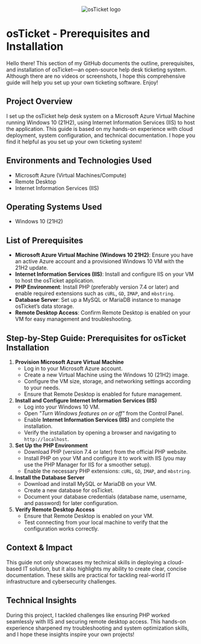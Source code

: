 <p align="center">
  <img src="https://i.imgur.com/Clzj7Xs.png" alt="osTicket logo"/>
</p>

<h1>osTicket - Prerequisites and Installation</h1>
<p>
  Hello there! This section of my GitHub documents the outline, prerequisites, and installation of osTicket—an open-source help desk ticketing system. Although there are no videos or screenshots, I hope this comprehensive guide will help you set up your own ticketing software. Enjoy!
</p>

<h2>Project Overview</h2>
<p>
  I set up the osTicket help desk system on a Microsoft Azure Virtual Machine running Windows 10 (21H2), using Internet Information Services (IIS) to host the application. This guide is based on my hands-on experience with cloud deployment, system configuration, and technical documentation. I hope you find it helpful as you set up your own ticketing system!
</p>

<h2>Environments and Technologies Used</h2>
<ul>
  <li>Microsoft Azure (Virtual Machines/Compute)</li>
  <li>Remote Desktop</li>
  <li>Internet Information Services (IIS)</li>
</ul>

<h2>Operating Systems Used</h2>
<ul>
  <li>Windows 10 (21H2)</li>
</ul>

<h2>List of Prerequisites</h2>
<ul>
  <li><strong>Microsoft Azure Virtual Machine (Windows 10 21H2)</strong>: Ensure you have an active Azure account and a provisioned Windows 10 VM with the 21H2 update.</li>
  <li><strong>Internet Information Services (IIS)</strong>: Install and configure IIS on your VM to host the osTicket application.</li>
  <li><strong>PHP Environment</strong>: Install PHP (preferably version 7.4 or later) and enable required extensions such as <code>cURL</code>, <code>GD</code>, <code>IMAP</code>, and <code>mbstring</code>.</li>
  <li><strong>Database Server</strong>: Set up a MySQL or MariaDB instance to manage osTicket’s data storage.</li>
  <li><strong>Remote Desktop Access</strong>: Confirm Remote Desktop is enabled on your VM for easy management and troubleshooting.</li>
</ul>

<h2>Step-by-Step Guide: Prerequisites for osTicket Installation</h2>
<ol>
  <li>
    <strong>Provision Microsoft Azure Virtual Machine</strong>
    <ul>
      <li>Log in to your Microsoft Azure account.</li>
      <li>Create a new Virtual Machine using the Windows 10 (21H2) image.</li>
      <li>Configure the VM size, storage, and networking settings according to your needs.</li>
      <li>Ensure that Remote Desktop is enabled for future management.</li>
    </ul>
  </li>
  <li>
    <strong>Install and Configure Internet Information Services (IIS)</strong>
    <ul>
      <li>Log into your Windows 10 VM.</li>
      <li>Open <em>"Turn Windows features on or off"</em> from the Control Panel.</li>
      <li>Enable <strong>Internet Information Services (IIS)</strong> and complete the installation.</li>
      <li>Verify the installation by opening a browser and navigating to <code>http://localhost</code>.</li>
    </ul>
  </li>
  <li>
    <strong>Set Up the PHP Environment</strong>
    <ul>
      <li>Download PHP (version 7.4 or later) from the official PHP website.</li>
      <li>Install PHP on your VM and configure it to work with IIS (you may use the PHP Manager for IIS for a smoother setup).</li>
      <li>Enable the necessary PHP extensions: <code>cURL</code>, <code>GD</code>, <code>IMAP</code>, and <code>mbstring</code>.</li>
    </ul>
  </li>
  <li>
    <strong>Install the Database Server</strong>
    <ul>
      <li>Download and install MySQL or MariaDB on your VM.</li>
      <li>Create a new database for osTicket.</li>
      <li>Document your database credentials (database name, username, and password) for later configuration.</li>
    </ul>
  </li>
  <li>
    <strong>Verify Remote Desktop Access</strong>
    <ul>
      <li>Ensure that Remote Desktop is enabled on your VM.</li>
      <li>Test connecting from your local machine to verify that the configuration works correctly.</li>
    </ul>
  </li>
</ol>

<h2>Context &amp; Impact</h2>
<p>
  This guide not only showcases my technical skills in deploying a cloud-based IT solution, but it also highlights my ability to create clear, concise documentation. These skills are practical for tackling real-world IT infrastructure and cybersecurity challenges.
</p>

<h2>Technical Insights</h2>
<p>
  During this project, I tackled challenges like ensuring PHP worked seamlessly with IIS and securing remote desktop access. This hands-on experience sharpened my troubleshooting and system optimization skills, and I hope these insights inspire your own projects!
</p>

</body>
</html>

